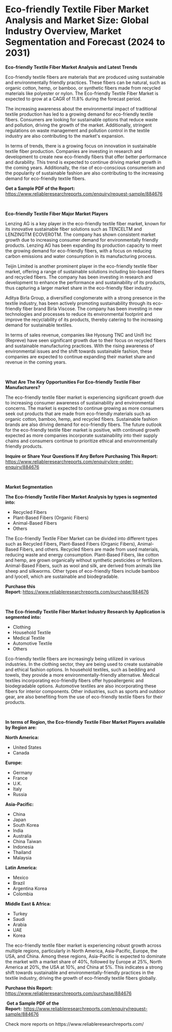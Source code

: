 <p><h1>Eco-friendly Textile Fiber Market Analysis and Market Size: Global Industry Overview, Market Segmentation and Forecast (2024 to 2031)</h1></p><p><strong>Eco-friendly Textile Fiber Market Analysis and Latest Trends</strong></p>
<p><p>Eco-friendly textile fibers are materials that are produced using sustainable and environmentally friendly practices. These fibers can be natural, such as organic cotton, hemp, or bamboo, or synthetic fibers made from recycled materials like polyester or nylon. The Eco-friendly Textile Fiber Market is expected to grow at a CAGR of 11.8% during the forecast period.</p><p>The increasing awareness about the environmental impact of traditional textile production has led to a growing demand for eco-friendly textile fibers. Consumers are looking for sustainable options that reduce waste and pollution, driving the growth of the market. Additionally, stringent regulations on waste management and pollution control in the textile industry are also contributing to the market's expansion.</p><p>In terms of trends, there is a growing focus on innovation in sustainable textile fiber production. Companies are investing in research and development to create new eco-friendly fibers that offer better performance and durability. This trend is expected to continue driving market growth in the coming years. Additionally, the rise of eco-conscious consumerism and the popularity of sustainable fashion are also contributing to the increasing demand for eco-friendly textile fibers.</p></p>
<p><strong>Get a Sample PDF of the Report:&nbsp;</strong> <a href="https://www.reliableresearchreports.com/enquiry/request-sample/884676">https://www.reliableresearchreports.com/enquiry/request-sample/884676</a></p>
<p>&nbsp;</p>
<p><strong>Eco-friendly Textile Fiber Major Market Players</strong></p>
<p><p>Lenzing AG is a key player in the eco-friendly textile fiber market, known for its innovative sustainable fiber solutions such as TENCELTM and LENZINGTM ECOVEROTM. The company has shown consistent market growth due to increasing consumer demand for environmentally friendly products. Lenzing AG has been expanding its production capacity to meet the growing demand for eco-friendly fibers, with a focus on reducing carbon emissions and water consumption in its manufacturing process.</p><p>Teijin Limited is another prominent player in the eco-friendly textile fiber market, offering a range of sustainable solutions including bio-based fibers and recycled fibers. The company has been investing in research and development to enhance the performance and sustainability of its products, thus capturing a larger market share in the eco-friendly fiber industry.</p><p>Aditya Birla Group, a diversified conglomerate with a strong presence in the textile industry, has been actively promoting sustainability through its eco-friendly fiber brand Birla Viscose. The company has been investing in new technologies and processes to reduce its environmental footprint and improve the recyclability of its products, thereby catering to the increasing demand for sustainable textiles.</p><p>In terms of sales revenue, companies like Hyosung TNC and Unifi Inc (Repreve) have seen significant growth due to their focus on recycled fibers and sustainable manufacturing practices. With the rising awareness of environmental issues and the shift towards sustainable fashion, these companies are expected to continue expanding their market share and revenue in the coming years.</p></p>
<p>&nbsp;</p>
<p><strong>What Are The Key Opportunities For Eco-friendly Textile Fiber Manufacturers?</strong></p>
<p><p>The eco-friendly textile fiber market is experiencing significant growth due to increasing consumer awareness of sustainability and environmental concerns. The market is expected to continue growing as more consumers seek out products that are made from eco-friendly materials such as organic cotton, bamboo, hemp, and recycled fibers. Sustainable fashion brands are also driving demand for eco-friendly fibers. The future outlook for the eco-friendly textile fiber market is positive, with continued growth expected as more companies incorporate sustainability into their supply chains and consumers continue to prioritize ethical and environmentally friendly products.</p></p>
<p><strong>Inquire or Share Your Questions If Any Before Purchasing This Report:</strong> <a href="https://www.reliableresearchreports.com/enquiry/pre-order-enquiry/884676">https://www.reliableresearchreports.com/enquiry/pre-order-enquiry/884676</a></p>
<p>&nbsp;</p>
<p><strong>Market Segmentation</strong></p>
<p><strong>The Eco-friendly Textile Fiber Market Analysis by types is segmented into:</strong></p>
<p><ul><li>Recycled Fibers</li><li>Plant-Based Fibers (Organic Fibers)</li><li>Animal-Based Fibers</li><li>Others</li></ul></p>
<p><p>The Eco-friendly Textile Fiber Market can be divided into different types such as Recycled Fibers, Plant-Based Fibers (Organic Fibers), Animal-Based Fibers, and others. Recycled fibers are made from used materials, reducing waste and energy consumption. Plant-Based Fibers, like cotton and hemp, are grown organically without synthetic pesticides or fertilizers. Animal-Based Fibers, such as wool and silk, are derived from animals like sheep and silkworms. Other types of eco-friendly fibers include bamboo and lyocell, which are sustainable and biodegradable.</p></p>
<p><strong>Purchase this Report:&nbsp;</strong><a href="https://www.reliableresearchreports.com/purchase/884676">https://www.reliableresearchreports.com/purchase/884676</a></p>
<p>&nbsp;</p>
<p><strong>The Eco-friendly Textile Fiber Market Industry Research by Application is segmented into:</strong></p>
<p><ul><li>Clothing</li><li>Household Textile</li><li>Medical Textile</li><li>Automotive Textile</li><li>Others</li></ul></p>
<p><p>Eco-friendly textile fibers are increasingly being utilized in various industries. In the clothing sector, they are being used to create sustainable and ethical fashion options. In household textiles, such as bedding and towels, they provide a more environmentally-friendly alternative. Medical textiles incorporating eco-friendly fibers offer hypoallergenic and biodegradable options. Automotive textiles are also incorporating these fibers for interior components. Other industries, such as sports and outdoor gear, are also benefiting from the use of eco-friendly textile fibers for their products.</p></p>
<p>&nbsp;</p>
<p><strong>In terms of Region, the Eco-friendly Textile Fiber Market Players available by Region are:</strong></p>
<p>
    <p> <strong> North America: </strong>
        <ul>
            <li>United States</li>
            <li>Canada</li>
        </ul>
        </p> 
    <p> <strong> Europe: </strong>
        <ul>
            <li>Germany</li>
            <li>France</li>
            <li>U.K.</li>
            <li>Italy</li>
            <li>Russia</li>
        </ul>
        </p> 
    <p> <strong> Asia-Pacific: </strong>
        <ul>
            <li>China</li>
            <li>Japan</li>
            <li>South Korea</li>
            <li>India</li>
            <li>Australia</li>
            <li>China Taiwan</li>
            <li>Indonesia</li>
            <li>Thailand</li>
            <li>Malaysia</li>
        </ul>
        </p> 
    <p> <strong> Latin America: </strong>
        <ul>
            <li>Mexico</li>
            <li>Brazil</li>
            <li>Argentina Korea</li>
            <li>Colombia</li>
        </ul>
        </p> 
    <p> <strong> Middle East & Africa: </strong>
        <ul>
            <li>Turkey</li>
            <li>Saudi</li>
            <li>Arabia</li>
            <li>UAE</li>
            <li>Korea</li>
        </ul>
    </p>
    </p>
<p><p>The eco-friendly textile fiber market is experiencing robust growth across multiple regions, particularly in North America, Asia-Pacific, Europe, the USA, and China. Among these regions, Asia-Pacific is expected to dominate the market with a market share of 40%, followed by Europe at 25%, North America at 20%, the USA at 10%, and China at 5%. This indicates a strong shift towards sustainable and environmentally-friendly practices in the textile industry, driving the growth of eco-friendly textile fibers globally.</p></p>
<p><strong>Purchase this Report: </strong><a href="https://www.reliableresearchreports.com/purchase/884676">https://www.reliableresearchreports.com/purchase/884676</a></p>
<p>&nbsp;<strong>Get a Sample PDF of the Report:&nbsp;&nbsp;</strong><a href="https://www.reliableresearchreports.com/enquiry/request-sample/884676">https://www.reliableresearchreports.com/enquiry/request-sample/884676</a></p>
<p><strong></strong></p>
<p>Check more reports on https://www.reliableresearchreports.com/</p>